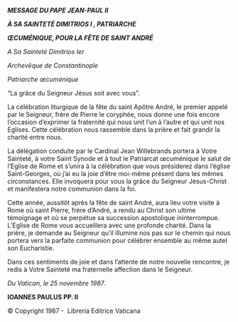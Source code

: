 ***MESSAGE DU PAPE JEAN-PAUL II***

***À SA SAINTETÉ DIMITRIOS I , PATRIARCHE***

***ŒCUMÉNIQUE, POUR LA FÊTE DE SAINT ANDRÉ***

*A Sa Sainteté Dimitrios Ier*

*Archevêque de Constantinople*

*Patriarche œcuménique*

“La grâce du Seigneur Jésus soit avec vous”.

La célébration liturgique de la fête du saint Apôtre André, le premier appelé par le Seigneur, frère de Pierre le coryphée, nous donne une fois encore l’occasion d’exprimer la fraternité qui nous unit l’un à l’autre et qui unit nos Eglises. Cette célébration nous rassemble dans la prière et fait grandir la charité entre nous.

La délégation conduite par le Cardinal Jean Willebrands portera à Votre Sainteté, à votre Saint Synode et à tout le Patriarcat œcuménique le salut de l’Eglise de Rome et s’unira à la célébration que vous présiderez dans l’église Saint-Georges, où j’ai eu la joie d’être moi-même présent dans les mêmes circonstances. Elle invoquera pour vous la grâce du Seigneur Jésus-Christ et manifestera notre communion dans la foi.

Cette année, aussitôt après la fête de saint André, aura lieu votre visite à Rome où saint Pierre, frère d’André, a rendu au Christ son ultime témoignage et où se perpétue sa succession apostolique ininterrompue. L’Eglise de Rome vous accueillera avec une profonde charité. Dans la prière, je demande au Seigneur qu’il illumine nos pas sur le chemin qui nous portera vers la parfaite communion pour célébrer ensemble au même autel son Eucharistie.

Dans ces sentiments de joie et dans l’attente de notre nouvelle rencontre, je redis à Votre Sainteté ma fraternelle affection dans le Seigneur.

*Du Vatican, le 25 novembre 1987*.

**IOANNES PAULUS PP. II**

© Copyright 1987 -  Libreria Editrice Vaticana